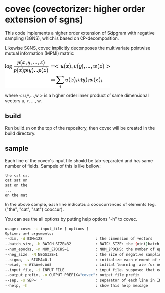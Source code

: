 # covec (covectorizer: higher order extension of sgns)

This code implements a higher order extension of Skipgram with negative sampling (SGNS), which is based on CP-decomposition.

Likewise SGNS, covec implicitly decomposes the multivariate pointwise mutual information (MPMI) matrix:

![Figure 1. decomposition of MPMI-matrix](img/covec_decomposition.png)

where < u,v,...,w > is a higher order inner product of same dimensional vectors u, v, ..., w.

## build

Run build.sh on the top of the repository, then covec will be created in the build directory.

## sample

Each line of the covec's input file should be tab-separated and has same number of fields.
Sampele of this is like bellow:

```
the cat sat
cat sat on
sat on the
...
on the mat
```

In the above sample, each line indicates a cooccurrences of elements (eg. ("the", "cat", "sat") cooccur).

You can see the all options by putting help options "-h" to covec.

```bash
usage: covec -i input_file [ options ]
Options and arguments:
--dim, -d DIM=128                        : the dimension of vectors
--batch_size, -b BATCH_SIZE=32           : BATCH_SIZE: the (mini)batch size
--num_epochs, -n NUM_EPOCHS=1            : NUM_EPOCHS: the number of epochs
--neg_size, -N NEGSIZE=1                 : the size of negative sampling
--sigma, -s SIGMA=0.1                    : initialize each element of vector with Normal(0, SIGMA)
--eta0, -e ETA0=0.005                    : initial learning rate for AdaGrad
--input_file, -i INPUT_FILE              : input file. supposed that each line is separated by SEP
--output_prefix, -o OUTPUT_PREFIX="covec": output file prefix
--sep, -s SEP=' '                        : separator of each line in INPUT_FILE
--help, -h                               : show this help message

```


